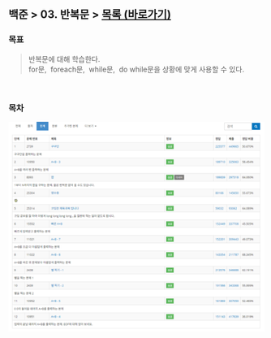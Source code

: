 
## 백준 > 03. 반복문 > [목록 (바로가기)](https://www.acmicpc.net/step/3)

### 목표     
> 반복문에 대해 학습한다.    
> for문,&nbsp; foreach문,&nbsp; while문,&nbsp; do while문을 상황에 맞게 사용할 수 있다.    

<br>

### 목차 

![03. 반복문 목차](00_result_Img.png)

<br>


